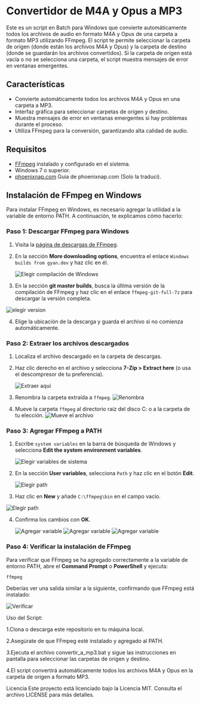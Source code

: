 # Convertidor de M4A y Opus a MP3

Este es un script en Batch para Windows que convierte automáticamente todos los archivos de audio en formato M4A y Opus de una carpeta a formato MP3 utilizando FFmpeg. El script te permite seleccionar la carpeta de origen (donde están los archivos M4A y Opus) y la carpeta de destino (donde se guardarán los archivos convertidos). Si la carpeta de origen está vacía o no se selecciona una carpeta, el script muestra mensajes de error en ventanas emergentes.

## Características

- Convierte automáticamente todos los archivos M4A y Opus en una carpeta a MP3.
- Interfaz gráfica para seleccionar carpetas de origen y destino.
- Muestra mensajes de error en ventanas emergentes si hay problemas durante el proceso.
- Utiliza FFmpeg para la conversión, garantizando alta calidad de audio.

## Requisitos

- [FFmpeg](https://ffmpeg.org/download.html) instalado y configurado en el sistema.
- Windows 7 o superior.
- [phoenixnap.com](https://phoenixnap.com/kb/ffmpeg-windows) Guia de phoenixnap.com (Solo la traduci).

## Instalación de FFmpeg en Windows

Para instalar FFmpeg en Windows, es necesario agregar la utilidad a la variable de entorno PATH. A continuación, te explicamos cómo hacerlo:

### Paso 1: Descargar FFmpeg para Windows

1. Visita la [página de descargas de FFmpeg](https://ffmpeg.org/download.html).
2. En la sección **More downloading options**, encuentra el enlace `Windows builds from gyan.dev` y haz clic en él.
   
   ![Elegir compilación de Windows](guia/1.png)
   
3. En la sección **git master builds**, busca la última versión de la compilación de FFmpeg y haz clic en el enlace `ffmpeg-git-full-7z` para descargar la versión completa.
     
![elegir version](guia/2.png)  

4. Elige la ubicación de la descarga y guarda el archivo si no comienza automáticamente.

### Paso 2: Extraer los archivos descargados

1. Localiza el archivo descargado en la carpeta de descargas.
2. Haz clic derecho en el archivo y selecciona **7-Zip > Extract here** (o usa el descompresor de tu preferencia).
   
   ![Extraer aquí](guia/3.png)
   
3. Renombra la carpeta extraída a `ffmpeg`.
   ![Renombra](guia/4.png)
4. Mueve la carpeta `ffmpeg` al directorio raíz del disco C: o a la carpeta de tu elección.
   ![Mueve el archivo](guia/5.png)

### Paso 3: Agregar FFmpeg a PATH

1. Escribe `system variables` en la barra de búsqueda de Windows y selecciona **Edit the system environment variables**.
   
   ![Elegir variables de sistema](guia/6.png)
   
2. En la sección **User variables**, selecciona `Path` y haz clic en el botón **Edit**.
   
   ![Elegir path](guia/6.png)
   
3. Haz clic en **New** y añade `C:\ffmpeg\bin` en el campo vacío.

  ![Elegir path](guia/7.png)

4. Confirma los cambios con **OK**.

   ![Agregar variable](guia/8.png)
   ![Agregar variable](guia/9.png)
   ![Agregar variable](guia/10.png)
   
### Paso 4: Verificar la instalación de FFmpeg

Para verificar que FFmpeg se ha agregado correctamente a la variable de entorno PATH, abre el **Command Prompt** o **PowerShell** y ejecuta:

```bash
ffmpeg
```

Deberías ver una salida similar a la siguiente, confirmando que FFmpeg está instalado:

![Verificar](guia/11.png)


Uso del Script:

1.Clona o descarga este repositorio en tu máquina local.

2.Asegúrate de que FFmpeg esté instalado y agregado al PATH.

3.Ejecuta el archivo convertir_a_mp3.bat y sigue las instrucciones en pantalla para seleccionar las carpetas de origen y destino.

4.El script convertirá automáticamente todos los archivos M4A y Opus en la carpeta de origen a formato MP3.

Licencia
Este proyecto está licenciado bajo la Licencia MIT. Consulta el archivo LICENSE para más detalles.
